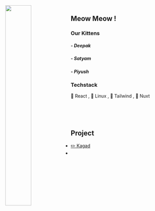<img align="left" width="40%" src="https://64.media.tumblr.com/9a8f71b5788e072a714a8de957d4af53/210cf2bbe6f7a52a-c1/s1280x1920/b2e846f94fb0c5d35eb898ea98a1dd96fb2368d4.gifv">

## Meow Meow !

### Our Kittens
##### - Deepak
##### - Satyam
##### - Piyush

### Techstack
💙 React , 💜 Linux  , 🤍 Tailwind , 💚 Nuxt 

<!--

**Here are some ideas to get you started:**

🙋‍♀️ A short introduction - what is your organization all about?
🌈 Contribution guidelines - how can the community get involved?
👩‍💻 Useful resources - where can the community find your docs? Is there anything else the community should know?
🍿 Fun facts - what does your team eat for breakfast?
🧙 Remember, you can do mighty things with the power of [Markdown](https://docs.github.com/github/writing-on-github/getting-started-with-writing-and-formatting-on-github/basic-writing-and-formatting-syntax)
-->

<br/><br/><br/>

## Project
- [✏️ Kagad](https://me0w-me0w-me0w.github.io/kagad/)
- 

